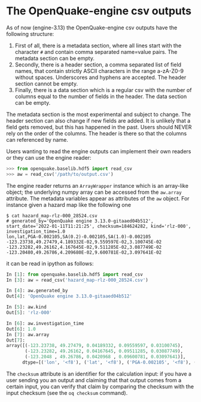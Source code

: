 The OpenQuake-engine csv outputs
================================

As of now (engine-3.13) the OpenQuake-engine csv outputs have the following
structure:

1. First of all, there is a metadata section, where all lines start with
   the character `#` and contain comma separated name=value pairs. The
   metadata section can be empty.
2. Secondly, there is a header section, a comma separated list of field names,
   that contain strictly ASCII characters in the range a-zA-Z0-9 without spaces.
   Underscores and hyphens are accepted. The header section cannot be empty.
3. Finally, there is a data section which is a regular csv with the number of
   columns equal to the number of fields in the header. The data section
   can be empty.

The metadata section is the most experimental and subject to change.
The header section can also change if new fields are added. It is
unlikely that a field gets removed, but this has happened in the past.
Users should NEVER rely on the order of the columns. The header is there
so that the columns can referenced by name.

Users wanting to read the engine outputs can implement their own readers
or they can use the engine reader:

```python
>>> from openquake.baselib.hdf5 import read_csv
>>> aw = read_csv('/path/to/output.csv')
```

The engine reader returns an `ArrayWrapper` instance which is an array-like
object; the underlying numpy array can be accessed from the `aw.array`
attribute. The metadata variables appear as attributes of the `aw` object.
For instance given a hazard map like the following one
```
$ cat hazard_map-rlz-000_28524.csv
# generated_by='OpenQuake engine 3.13.0-gitaaed04b512', start_date='2022-01-11T11:21:25', checksum=184624282, kind='rlz-000', investigation_time=1.0
lon,lat,PGA-0.002105,SA(0.2)-0.002105,SA(1.0)-0.002105
-123.23738,49.27479,4.189332E-02,9.559597E-02,3.100745E-02
-123.23282,49.26162,4.167645E-02,9.511285E-02,3.087749E-02
-123.20480,49.26786,4.209680E-02,9.600781E-02,3.097641E-02
```

it can be read in ipython as follows:

```python
In [1]: from openquake.baselib.hdf5 import read_csv
In [3]: aw = read_csv('hazard_map-rlz-000_28524.csv')

In [4]: aw.generated_by
Out[4]: 'OpenQuake engine 3.13.0-gitaaed04b512'

In [5]: aw.kind
Out[5]: 'rlz-000'

In [6]: aw.investigation_time
Out[6]: 1.0
In [7]: aw.array
Out[7]: 
array([(-123.23738, 49.27479, 0.04189332, 0.09559597, 0.03100745),
       (-123.23282, 49.26162, 0.04167645, 0.09511285, 0.03087749),
       (-123.2048 , 49.26786, 0.0420968 , 0.09600781, 0.03097641)],
      dtype=[('lon', '<f8'), ('lat', '<f8'), ('PGA-0.002105', '<f8'), ('SA(0.2)-0.002105', '<f8'), ('SA(1.0)-0.002105', '<f8')])
```

The `checksum` attribute is an identifier for the calculation input: if
you have a user sending you an output and claiming that that output
comes from a certain input, you can verify that claim by comparing the
checksum with the input checksum (see the `oq checksum` command).
